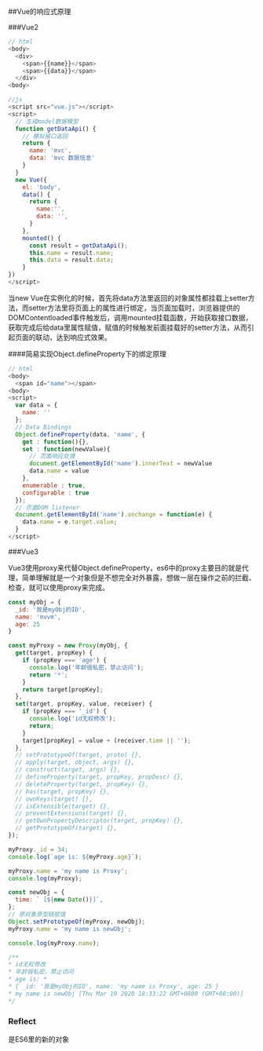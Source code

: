 ##Vue的响应式原理

###Vue2

```javascript
// html
<body>
  <div>
    <span>{{name}}</span>
    <span>{{data}}</span>
  </div>
<body>

//js
<script src="vue.js"></script>
<script>
  // 生成model数据模型
  function getDataApi() {
    // 模拟接口返回
    return {
      name: 'mvc',
      data: 'mvc 数据信息'
    }
  }
  new Vue({
    el: 'body',
    data() {
      return {
        name:'',
        data: '',
      }
    },
    mounted() {
      const result = getDataApi();
      this.name = result.name;
      this.data = result.data;
    }
})
</script>
```
当new Vue在实例化的时候，首先将data方法里返回的对象属性都挂载上setter方法，而setter方法里将页面上的属性进行绑定，当页面加载时，浏览器提供的DOMContentloaded事件触发后，调用mounted挂载函数，开始获取接口数据，获取完成后给data里属性赋值，赋值的时候触发前面挂载好的setter方法，从而引起页面的联动，达到响应式效果。

####简易实现Object.defineProperty下的绑定原理
```javascript
// html
<body>
  <span id="name"></span>
<body>
<script>
  var data = {
    name: ''
  };
  // Data Bindings
  Object.defineProperty(data, 'name', {
    get : function(){},
    set : function(newValue){
      // 页面响应处理
      document.getElementById('name').innerText = newValue
      data.name = value
    },
    enumerable : true,
    configurable : true
  });
  // 页面DOM listener
  document.getElementById('name').onchange = function(e) {
    data.name = e.target.value;
  }
</script>
```

###Vue3

Vue3使用proxy来代替Object.defineProperty，es6中的proxy主要目的就是代理，简单理解就是一个对象但是不想完全对外暴露，想做一层在操作之前的拦截、检查，就可以使用proxy来完成。

```javascript
const myObj = {
  _id: '我是myObj的ID',
  name: 'mvvm',
  age: 25
}

const myProxy = new Proxy(myObj, {
  get(target, propKey) {
    if (propKey === 'age') {
      console.log('年龄很私密，禁止访问');
      return '*';
    }
    return target[propKey];
  },
  set(target, propKey, value, receiver) {
    if (propKey === '_id') {
      console.log('id无权修改');
      return;
    }
    target[propKey] = value + (receiver.time || '');
  },
  // setPrototypeOf(target, proto) {},
  // apply(target, object, args) {},
  // construct(target, args) {},
  // defineProperty(target, propKey, propDesc) {},
  // deleteProperty(target, propKey) {},
  // has(target, propKey) {},
  // ownKeys(target) {},
  // isExtensible(target) {},
  // preventExtensions(target) {},
  // getOwnPropertyDescriptor(target, propKey) {},
  // getPrototypeOf(target) {},
});

myProxy._id = 34;
console.log(`age is: ${myProxy.age}`);

myProxy.name = 'my name is Proxy';
console.log(myProxy);

const newObj = {
  time: ` [${new Date()}]`,
};
// 原对象原型链赋值
Object.setPrototypeOf(myProxy, newObj);
myProxy.name = 'my name is newObj';

console.log(myProxy.name);

/**
* id无权修改
* 年龄很私密，禁止访问
* age is: *
* { _id: '我是myObj的ID', name: 'my name is Proxy', age: 25 }
* my name is newObj [Thu Mar 19 2020 18:33:22 GMT+0800 (GMT+08:00)]
*/
```
### Reflect

是ES6里的新的对象